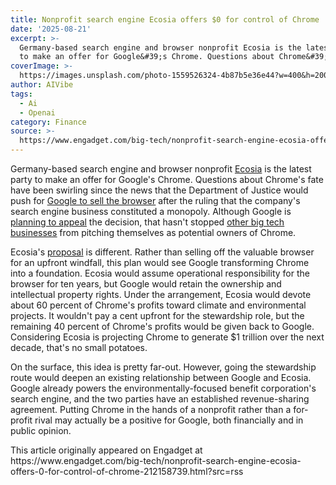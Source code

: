 ```yaml
---
title: Nonprofit search engine Ecosia offers $0 for control of Chrome
date: '2025-08-21'
excerpt: >-
  Germany-based search engine and browser nonprofit Ecosia is the latest party
  to make an offer for Google&#39;s Chrome. Questions about Chrome&#39;s fa...
coverImage: >-
  https://images.unsplash.com/photo-1559526324-4b87b5e36e44?w=400&h=200&fit=crop&auto=format
author: AIVibe
tags:
  - Ai
  - Openai
category: Finance
source: >-
  https://www.engadget.com/big-tech/nonprofit-search-engine-ecosia-offers-0-for-control-of-chrome-212158739.html?src=rss
---
```

<p>Germany-based search engine and browser nonprofit <a data-i13n="elm:context_link;elmt:doNotAffiliate;cpos:1;pos:1" class="no-affiliate-link" href="https://www.ecosia.org">Ecosia</a> is the latest party to make an offer for Google&#39;s Chrome. Questions about Chrome&#39;s fate have been swirling since the news that the Department of Justice would push for <a data-i13n="elm:context_link;elmt:doNotAffiliate;cpos:2;pos:1" class="no-affiliate-link" href="https://www.engadget.com/big-tech/google-will-still-have-to-break-up-its-business-the-justice-department-said-150000739.html"><ins>Google to sell the browser</ins></a> after the ruling that the company&#39;s search engine business constituted a monopoly. Although Google is <a data-i13n="elm:context_link;elmt:doNotAffiliate;cpos:3;pos:1" class="no-affiliate-link" href="https://www.engadget.com/big-tech/google-plans-to-appeal-the-antitrust-ruling-against-its-search-engine-dominance-171748836.html"><ins>planning to appeal</ins></a> the decision, that hasn&#39;t stopped <a data-i13n="elm:context_link;elmt:doNotAffiliate;cpos:4;pos:1" class="no-affiliate-link" href="https://www.engadget.com/big-tech/openai-says-it-would-buy-chrome-if-google-is-forced-to-sell-215239832.html"><ins>other big tech businesses</ins></a> from pitching themselves as potential owners of Chrome.</p>
<p>Ecosia&#39;s <a data-i13n="elm:context_link;elmt:doNotAffiliate;cpos:5;pos:1" class="no-affiliate-link" href="https://techcrunch.com/2025/08/21/ecosia-has-offered-to-take-stewardship-of-chrome-and-its-not-a-bad-idea/">proposal</a> is different. Rather than selling off the valuable browser for an upfront windfall, this plan would see Google transforming Chrome into a foundation. Ecosia would assume operational responsibility for the browser for ten years, but Google would retain the ownership and intellectual property rights. Under the arrangement, Ecosia would devote about 60 percent of Chrome&#39;s profits toward climate and environmental projects. It wouldn&#39;t pay a cent upfront for the stewardship role, but the remaining 40 percent of Chrome&#39;s profits would be given back to Google. Considering Ecosia is projecting Chrome to generate $1 trillion over the next decade, that&#39;s no small potatoes.</p>
<span id="end-legacy-contents"></span><p>On the surface, this idea is pretty far-out. However, going the stewardship route would deepen an existing relationship between Google and Ecosia. Google already powers the environmentally-focused benefit corporation&#39;s search engine, and the two parties have an established revenue-sharing agreement. Putting Chrome in the hands of a nonprofit rather than a for-profit rival may actually be a positive for Google, both financially and in public opinion.</p>This article originally appeared on Engadget at https://www.engadget.com/big-tech/nonprofit-search-engine-ecosia-offers-0-for-control-of-chrome-212158739.html?src=rss
